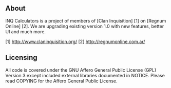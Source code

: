 About
-----

INQ Calculators is a project of members of [Clan Inquisition] [1] on [Regnum
Online] [2].  We are upgrading existing version 1.0 with new features, better
UI and much more.

[1] http://www.claninquisition.org/
[2] http://regnumonline.com.ar/


Licensing
---------

All code is covered under the GNU Affero General Public License (GPL) Version 3
except included external libraries documented in NOTICE.   Please read COPYING
for the Affero General Public License.
